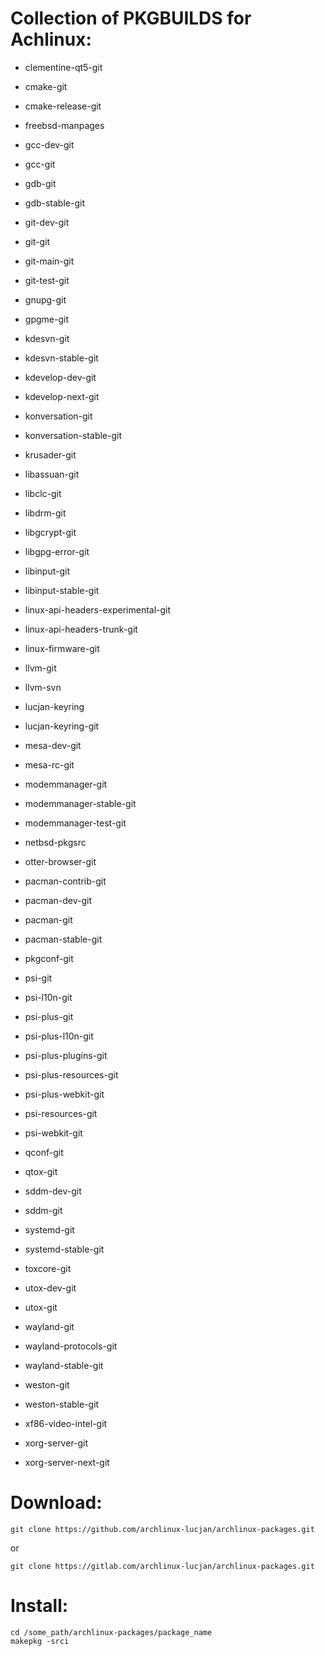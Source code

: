 # Collection of PKGBUILDS for Achlinux:

- clementine-qt5-git

- cmake-git

- cmake-release-git

- freebsd-manpages

- gcc-dev-git

- gcc-git

- gdb-git

- gdb-stable-git

- git-dev-git

- git-git

- git-main-git

- git-test-git

- gnupg-git

- gpgme-git

- kdesvn-git

- kdesvn-stable-git

- kdevelop-dev-git

- kdevelop-next-git

- konversation-git

- konversation-stable-git

- krusader-git

- libassuan-git

- libclc-git

- libdrm-git

- libgcrypt-git

- libgpg-error-git

- libinput-git

- libinput-stable-git

- linux-api-headers-experimental-git

- linux-api-headers-trunk-git

- linux-firmware-git

- llvm-git

- llvm-svn

- lucjan-keyring

- lucjan-keyring-git

- mesa-dev-git

- mesa-rc-git

- modemmanager-git

- modemmanager-stable-git

- modemmanager-test-git

- netbsd-pkgsrc

- otter-browser-git

- pacman-contrib-git

- pacman-dev-git

- pacman-git

- pacman-stable-git

- pkgconf-git

- psi-git

- psi-l10n-git

- psi-plus-git

- psi-plus-l10n-git

- psi-plus-plugins-git

- psi-plus-resources-git

- psi-plus-webkit-git

- psi-resources-git

- psi-webkit-git

- qconf-git

- qtox-git

- sddm-dev-git

- sddm-git

- systemd-git

- systemd-stable-git

- toxcore-git

- utox-dev-git

- utox-git

- wayland-git

- wayland-protocols-git

- wayland-stable-git

- weston-git

- weston-stable-git

- xf86-video-intel-git

- xorg-server-git

- xorg-server-next-git

# Download:

```
git clone https://github.com/archlinux-lucjan/archlinux-packages.git

```
or

```
git clone https://gitlab.com/archlinux-lucjan/archlinux-packages.git

```

# Install:

```
cd /some_path/archlinux-packages/package_name
makepkg -srci

```
